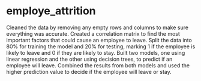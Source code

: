 # employe_attrition
Cleaned the data by removing any empty rows and columns to make sure everything was accurate.
Created a correlation matrix to find the most important factors that could cause an employee to leave.
Split the data into 80% for training the model and 20% for testing, marking 1 if the employee is likely to leave and 0 if they are likely to stay.
Built two models, one using linear regression and the other using decision trees, to predict if an employee will leave.
Combined the results from both models and used the higher prediction value to decide if the employee will leave or stay.

